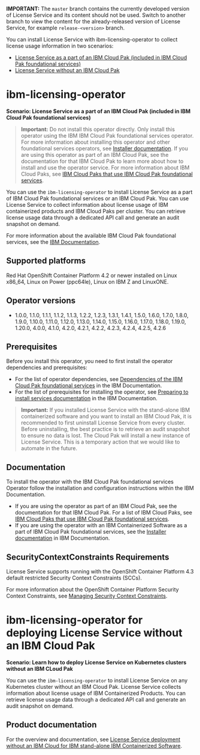 **IMPORTANT:** The `master` branch contains the currently developed version of License Service and its content should not be used. Switch to another branch to view the content for the already-released version of License Service, for example `release-<version>` branch.

You can install License Service with ibm-licensing-operator to collect license usage information in two scenarios:

- [License Service as a part of an IBM Cloud Pak (included in IBM Cloud Pak foundational services)](#ibm-licensing-operator)
- [License Service without an IBM Cloud Pak](#ibm-licensing-operator-for-deploying-license-service-without-an-ibm-cloud-pak)

# ibm-licensing-operator

<b>Scenario: License Service as a part of an IBM Cloud Pak (included in IBM Cloud Pak foundational services)</b>

> **Important:** Do not install this operator directly. Only install this operator using the IBM IBM Cloud Pak foundational services operator. For more information about installing this operator and other foundational services operators, see [Installer documentation](http://ibm.biz/cpcs_opinstall). If you are using this operator as part of an IBM Cloud Pak, see the documentation for that IBM Cloud Pak to learn more about how to install and use the operator service. For more information about IBM Cloud Paks, see [IBM Cloud Paks that use IBM Cloud Pak foundational services](http://ibm.biz/cpcs_cloudpaks).

You can use the `ibm-licensing-operator` to install License Service as a part of IBM Cloud Pak foundational services or an IBM Cloud Pak. You can use License Service to collect information about license usage of IBM containerized products and IBM Cloud Paks per cluster. You can retrieve license usage data through a dedicated API call and generate an audit snapshot on demand.

For more information about the available IBM Cloud Pak foundational services, see the [IBM Documentation](http://ibm.biz/cpcsdocs).

## Supported platforms

Red Hat OpenShift Container Platform 4.2 or newer installed on Linux x86_64, Linux on Power (ppc64le), Linux on IBM Z and LinuxONE.

## Operator versions

- 1.0.0, 1.1.0, 1.1.1, 1.1.2, 1.1.3, 1.2.2, 1.2.3, 1.3.1, 1.4.1, 1.5.0, 1.6.0, 1.7.0, 1.8.0, 1.9.0, 1.10.0, 1.11.0, 1.12.0, 1.13.0, 1.14.0, 1.15.0, 1.16.0, 1.17.0, 1.18.0, 1.19.0, 1.20.0, 4.0.0, 4.1.0, 4.2.0, 4.2.1, 4.2.2, 4.2.3, 4.2.4, 4.2.5, 4.2.6

## Prerequisites

Before you install this operator, you need to first install the operator dependencies and prerequisites:

- For the list of operator dependencies, see [Dependencies of the IBM Cloud Pak foundational services](http://ibm.biz/cpcs_opdependencies) in the IBM Documentation.
- For the list of prerequisites for installing the operator, see [Preparing to install services documentation](http://ibm.biz/cpcs_opinstprereq) in the IBM Documentation.

> **Important:** If you installed License Service with the stand-alone IBM containerized software and you want to install an IBM Cloud Pak, it is recommended to first uninstall License Service from every cluster. Before uninstalling, the best practice is to retrieve an audit snapshot to ensure no data is lost. The Cloud Pak will install a new instance of License Service. This is a temporary action that we would like to automate in the future.

## Documentation

To install the operator with the IBM Cloud Pak foundational services Operator follow the installation and configuration instructions within the IBM Documentation.

- If you are using the operator as part of an IBM Cloud Pak, see the documentation for that IBM Cloud Pak. For a list of IBM Cloud Paks, see [IBM Cloud Paks that use IBM Cloud Pak foundational services](http://ibm.biz/cpcs_cloudpaks).
- If you are using the operator with an IBM Containerized Software as a part of IBM Cloud Pak foundational services, see the [Installer documentation](http://ibm.biz/cpcs_opinstall) in IBM Documentation.

## SecurityContextConstraints Requirements

License Service supports running with the OpenShift Container Platform 4.3 default restricted Security Context Constraints (SCCs).

For more information about the OpenShift Container Platform Security Context Constraints, see [Managing Security Context Constraints](https://docs.openshift.com/container-platform/4.3/authentication/managing-security-context-constraints.html).

# ibm-licensing-operator for deploying License Service without an IBM Cloud Pak

<!--- This documentation is linked under the following short link: https://ibm.biz/license_service4containers. If content is moved update the link through the: Hybrid Cloud ID Team
--->

<b>Scenario: Learn how to deploy License Service on Kubernetes clusters without an IBM CLoud Pak</b>

You can use the `ibm-licensing-operator` to install License Service on any Kubernetes cluster without an IBM Cloud Pak. License Service collects information about license usage of IBM Containerized Products. You can retrieve license usage data through a dedicated API call and generate an audit snapshot on demand.

## Product documentation

For the overview and documentation, see [License Service deployment without an IBM Cloud for IBM stand-alone IBM Containerized Software](https://ibm.biz/license_service4containers).

<!--- The short link: https://ibm.biz/license_service4containers contains documentation for License Service stand-alond intended for IBM stand alone COntainerized Software. To have this link updated contact the Foundational services ID team, manager: Dan Hawkins.
--->

